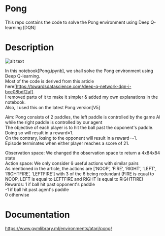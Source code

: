 # Pong
This repo contains the code to solve the Pong environment using Deep Q-learning [DQN]

# Description
![alt text](https://github.com/kwquan/Pong/blob/main/pong_sample_2.png)

In this notebook[Pong.ipynb], we shall solve the Pong environment using Deep Q-learning. \
Most of the code is derived from this article here[https://towardsdatascience.com/deep-q-network-dqn-i-bce08bdf2af]. \
I removed parts of it to make it simpler & added my own explanations in the notebook. \
Also, I used this on the latest Pong version[V5]

Aim: Pong consists of 2 paddles, the left paddle is controlled by the game AI while the right paddle is controlled by our agent \
The objective of each player is to hit the ball past the opponent's paddle. \
Doing so will result in a reward=1. \
On the contrary, losing to the opponent will result in a reward=-1. \
Episode terminates when either player reaches a score of 21. 
     
Observation space: We changed the observation space to return a 4x84x84 state \
     Action space: We only consider 6 useful actions with similar pairs \
                   As mentioned in the article, the actions are [‘NOOP’, ‘FIRE’, ‘RIGHT’, ‘LEFT’, ‘RIGHTFIRE’, ‘LEFTFIRE’] with 
                   3 of the 6 being redundant (FIRE is equal to NOOP, LEFT is equal to LEFTFIRE and RIGHT is equal to RIGHTFIRE)
          Rewards: 1 if ball hit past opponent's paddle \
                   -1 if ball hit past agent's paddle \
                   0 otherwise
         
        
# Documentation
https://www.gymlibrary.ml/environments/atari/pong/           
